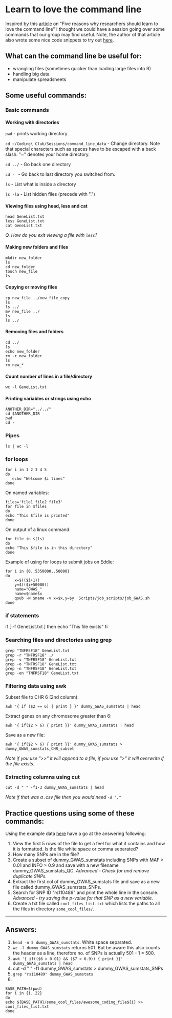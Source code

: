 # Learn to love the command line
Inspired by this [article](https://www.nature.com/articles/d41586-021-00263-0) on "Five reasons why researchers should learn to love the command line" I thought we could have a session going over some commands that our group may find useful.
Note, the author of that article also wrote some nice code snippets to try out [here](https://github.com/jperkel/nature_bash).

## What can the command line be useful for:
- wrangling files (sometimes quicker than loading large files into R)
- handling big data
- manipulate spreadsheets

## Some useful commands:
### Basic commands
#### Working with directories
`pwd` - prints working directory

`cd ~/Coding\ Club/Sessions/command_line_data` - Change directory. Note that special characters such as spaces have to be escaped with a back slash. "~" denotes your home directory.

`cd ../` - Go back one directory

`cd - ` - Go back to last directory you switched from.

`ls` - List what is inside a directory

`ls -la` - List hidden files (precede with ".")

#### Viewing files using head, less and cat
```
head GeneList.txt
less GeneList.txt
cat GeneList.txt
```
*Q. How do you exit viewing a file with `less`?*

#### Making new folders and files
```
mkdir new_folder
ls
cd new_folder
touch new_file
ls
```
#### Copying or moving files
```
cp new_file ../new_file_copy
ls
ls ../
mv new_file ../
ls
ls ../
```
#### Removing files and folders
```
cd ../
ls
echo new_folder
rm -r new_folder
ls
rm new_*
```
#### Count number of lines in a file/directory
```
wc -l GeneList.txt
```
#### Printing variables or strings using echo
```
ANOTHER_DIR="../../"
cd $ANOTHER_DIR
pwd
cd -
```

### Pipes
```
ls | wc -l
```

### for loops
```
for i in 1 2 3 4 5
do
   echo "Welcome $i times"
done
```
On named variables:
```
files='file1 file2 file3'
for file in $files
do
echo "This $file is printed"
done
```
On output of a linux command:
```
for file in $(ls)
do
echo "This $file is in this directory"
done
```
Example of using for loops to submit jobs on Eddie:
```
for i in {0..5350000..50000}
do
    x=$(($i+1))
    y=$(($i+50000))
    name="GWAS_"
    name=$name$x
    qsub -N $name -v x=$x,y=$y  Scripts/job_scripts/job_GWAS.sh
done
```

### if statements
if [ -f GeneList.txt ]
then
echo "This file exists"
fi

### Searching files and directories using grep
```
grep "TNFRSF18" GeneList.txt 
grep -r "TNFRSF18" ./
grep -v "TNFRSF18" GeneList.txt 
grep -o "TNFRSF18" GeneList.txt
grep -n "TNFRSF18" GeneList.txt
grep -on "TNFRSF18" GeneList.txt 
```

### Filtering data using awk
Subset file to CHR 6 (2nd column):
```
awk '{ if ($2 == 6) { print } }' dummy_GWAS_sumstats | head
```
Extract genes on any chromosome greater than 6:
```
awk '{ if($2 > 6) { print }}' dummy_GWAS_sumstats | head
```
Save as a new file:
```
awk '{ if($2 > 6) { print }}' dummy_GWAS_sumstats > dummy_GWAS_sumstats_CHR_subset
```
*Note if you use ">>" it will append to a file, if you use ">" it will overwrite if the file exists.*

### Extracting columns using cut
```
cut -d " " -f1-3 dummy_GWAS_sumstats | head
```
*Note if that was a .csv file then you would need `-d ","`*


## Practice questions using some of these commands:
Using the example data [here](command_line_data/) have a go at the answering following:
1. View the first 5 rows of the file to get a feel for what it contains and how it is formatted. Is the file white space or comma separated?
2. How many SNPs are in the file?
3. Create a subset of dummy_GWAS_sumstats including SNPs with MAF > 0.01 and INFO > 0.9 and save with a new filename dummy_GWAS_sumstats_QC. *Advanced - Check for and remove duplicate SNPs.*
4. Extract the first col of dummy_GWAS_sumstats file and save as a new file called dummy_GWAS_sumstats_SNPs.
5. Search for SNP ID "rs110489" and print the whole line in the console. *Advanced - try saving the p-value for that SNP as a new variable.*
6. Create a txt file called `cool_files_list.txt` which lists the paths to all the files in directory `some_cool_files/`.


------------------------------------
## Answers:
1. `head -n 5 dummy_GWAS_sumstats`. White space separated.
2. `wc -l dummy_GWAS_sumstats` returns 501. But be aware this also counts the header as a line, therefore no. of SNPs is actually 501 - 1 = 500.
3. `awk '{ if(($6 > 0.01) && ($7 > 0.9)) { print }}' dummy_GWAS_sumstats | head`
4. cut -d " " -f1 dummy_GWAS_sumstats > dummy_GWAS_sumstats_SNPs
5. `grep "rs110489" dummy_GWAS_sumstats`
6.
``` 
BASE_PATH=$(pwd)
for i in {1..22}
do
echo ${BASE_PATH}/some_cool_files/awesome_coding_file${i} >> cool_files_list.txt
done
```


